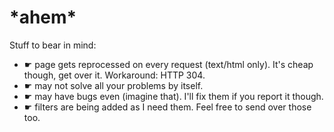 # \*ahem\*

Stuff to bear in mind:

- <span class="arrow">☛</span> page gets reprocessed on every request (text/html only). It's cheap though, get over it. Workaround: HTTP 304.
- <span class="arrow">☛</span> may not solve all your problems by itself.
- <span class="arrow">☛</span> may have bugs even (imagine that). I'll fix them if you report it though.
- <span class="arrow">☛</span> filters are being added as I need them. Feel free to send over those too.